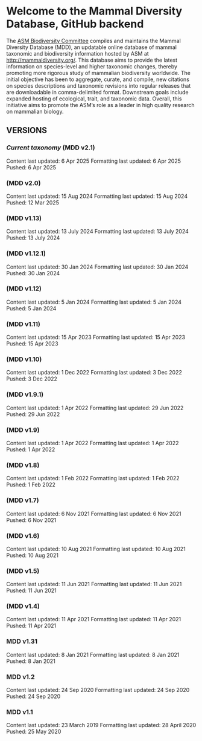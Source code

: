 # Welcome to the Mammal Diversity Database, GitHub backend

 The [ASM Biodiversity Committee](http://www.mammalsociety.org/committees/biodiversity) compiles and maintains the Mammal Diversity Database (MDD), an updatable online database of mammal taxonomic and biodiversity information hosted by ASM at <http://mammaldiversity.org/>. This database aims to provide the latest information on species-level and higher taxonomic changes, thereby promoting more rigorous study of mammalian biodiversity worldwide. The initial objective has been to aggregate, curate, and compile, new citations on species descriptions and taxonomic revisions into regular releases that are downloadable in comma-delimited format. Downstream goals include expanded hosting of ecological, trait, and taxonomic data. Overall, this initiative aims to promote the ASM’s role as a leader in high quality research on mammalian biology.

## VERSIONS

### _Current taxonomy_ (MDD v2.1)

Content last updated: 6 Apr 2025
Formatting last updated: 6 Apr 2025
Pushed: 6 Apr 2025

### (MDD v2.0)

Content last updated: 15 Aug 2024
Formatting last updated: 15 Aug 2024
Pushed: 12 Mar 2025

### (MDD v1.13)

Content last updated: 13 July 2024
Formatting last updated: 13 July 2024
Pushed: 13 July 2024

### (MDD v1.12.1)

Content last updated: 30 Jan 2024
Formatting last updated: 30 Jan 2024
Pushed: 30 Jan 2024

### (MDD v1.12)

Content last updated: 5 Jan 2024
Formatting last updated: 5 Jan 2024
Pushed: 5 Jan 2024

### (MDD v1.11)

Content last updated: 15 Apr 2023
Formatting last updated: 15 Apr 2023
Pushed: 15 Apr 2023

### (MDD v1.10)

Content last updated: 1 Dec 2022
Formatting last updated: 3 Dec 2022
Pushed: 3 Dec 2022

### (MDD v1.9.1)

Content last updated: 1 Apr 2022
Formatting last updated: 29 Jun 2022
Pushed: 29 Jun 2022

### (MDD v1.9)

Content last updated: 1 Apr 2022
Formatting last updated: 1 Apr 2022
Pushed: 1 Apr 2022

### (MDD v1.8)

Content last updated: 1 Feb 2022
Formatting last updated: 1 Feb 2022
Pushed: 1 Feb 2022

### (MDD v1.7)

Content last updated: 6 Nov 2021
Formatting last updated: 6 Nov 2021
Pushed: 6 Nov 2021

### (MDD v1.6)

Content last updated: 10 Aug 2021
Formatting last updated:  10 Aug 2021
Pushed:  10 Aug 2021

### (MDD v1.5)

Content last updated: 11 Jun 2021
Formatting last updated:  11 Jun 2021
Pushed:  11 Jun 2021

### (MDD v1.4)

Content last updated: 11 Apr 2021
Formatting last updated:  11 Apr 2021
Pushed:  11 Apr 2021

### MDD v1.31

Content last updated: 8 Jan 2021
Formatting last updated:  8 Jan 2021
Pushed:  8 Jan 2021

### MDD v1.2

Content last updated: 24 Sep 2020
Formatting last updated: 24 Sep 2020
Pushed: 24 Sep 2020

### MDD v1.1

Content last updated: 23 March 2019
Formatting last updated: 28 April 2020
Pushed: 25 May 2020
